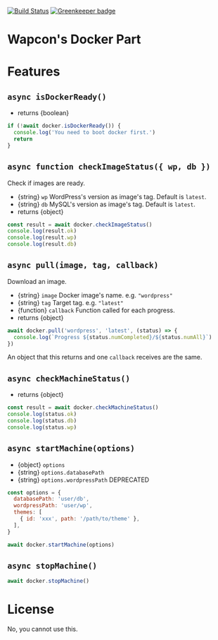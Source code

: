 [![Build Status](https://travis-ci.org/ginpei/wapcon-docker.svg?branch=master)](https://travis-ci.org/ginpei/wapcon-docker)
[![Greenkeeper badge](https://badges.greenkeeper.io/ginpei/wapcon-docker.svg)](https://greenkeeper.io/)

# Wapcon's Docker Part

# Features

## `async isDockerReady()`

- returns {boolean}

```javascript
if (!await docker.isDockerReady()) {
  console.log('You need to boot docker first.')
  return
}
```

## `async function checkImageStatus({ wp, db })`

Check if images are ready.

- {string} `wp` WordPress's version as image's tag. Default is `latest`.
- {string} `db` MySQL's version as image's tag. Default is `latest`.
- returns {object}

```javascript
const result = await docker.checkImageStatus()
console.log(result.ok)
console.log(result.wp)
console.log(result.db)
```

## `async pull(image, tag, callback)`

Download an image.

- {string} `image` Docker image's name. e.g. `"wordpress"`
- {string} `tag` Target tag. e.g. `"latest"`
- {function} `callback` Function called for each progress.
- returns {object}

```javascript
await docker.pull('wordpress', 'latest', (status) => {
  console.log(`Progress ${status.numCompleted}/${status.numAll}`)
})
```

An object that this returns and one `callback` receives are the same.

## `async checkMachineStatus()`

- returns {object}

```javascript
const result = await docker.checkMachineStatus()
console.log(status.ok)
console.log(status.db)
console.log(status.wp)
```

## `async startMachine(options)`

- {object} `options`
- {string} `options.databasePath`
- {string} `options.wordpressPath` DEPRECATED

```javascript
const options = {
  databasePath: 'user/db',
  wordpressPath: 'user/wp',
  themes: [
    { id: 'xxx', path: '/path/to/theme' },
  ],
}

await docker.startMachine(options)
```

## `async stopMachine()`

```javascript
await docker.stopMachine()
```

# License

No, you cannot use this.
